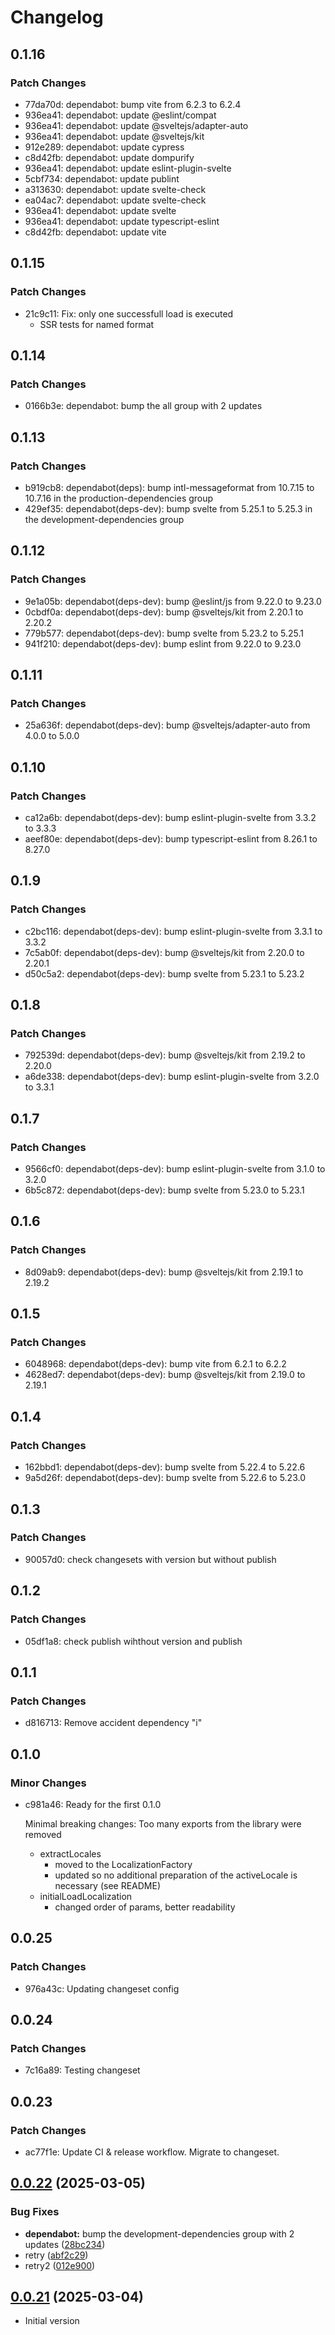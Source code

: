 # Changelog

## 0.1.16

### Patch Changes

- 77da70d: dependabot: bump vite from 6.2.3 to 6.2.4
- 936ea41: dependabot: update @eslint/compat
- 936ea41: dependabot: update @sveltejs/adapter-auto
- 936ea41: dependabot: update @sveltejs/kit
- 912e289: dependabot: update cypress
- c8d42fb: dependabot: update dompurify
- 936ea41: dependabot: update eslint-plugin-svelte
- 5cbf734: dependabot: update publint
- a313630: dependabot: update svelte-check
- ea04ac7: dependabot: update svelte-check
- 936ea41: dependabot: update svelte
- 936ea41: dependabot: update typescript-eslint
- c8d42fb: dependabot: update vite

## 0.1.15

### Patch Changes

- 21c9c11: Fix: only one successfull load is executed
  - SSR tests for named format

## 0.1.14

### Patch Changes

- 0166b3e: dependabot: bump the all group with 2 updates

## 0.1.13

### Patch Changes

- b919cb8: dependabot(deps): bump intl-messageformat from 10.7.15 to 10.7.16 in the production-dependencies group
- 429ef35: dependabot(deps-dev): bump svelte from 5.25.1 to 5.25.3 in the development-dependencies group

## 0.1.12

### Patch Changes

- 9e1a05b: dependabot(deps-dev): bump @eslint/js from 9.22.0 to 9.23.0
- 0cbdf0a: dependabot(deps-dev): bump @sveltejs/kit from 2.20.1 to 2.20.2
- 779b577: dependabot(deps-dev): bump svelte from 5.23.2 to 5.25.1
- 941f210: dependabot(deps-dev): bump eslint from 9.22.0 to 9.23.0

## 0.1.11

### Patch Changes

- 25a636f: dependabot(deps-dev): bump @sveltejs/adapter-auto from 4.0.0 to 5.0.0

## 0.1.10

### Patch Changes

- ca12a6b: dependabot(deps-dev): bump eslint-plugin-svelte from 3.3.2 to 3.3.3
- aeef80e: dependabot(deps-dev): bump typescript-eslint from 8.26.1 to 8.27.0

## 0.1.9

### Patch Changes

- c2bc116: dependabot(deps-dev): bump eslint-plugin-svelte from 3.3.1 to 3.3.2
- 7c5ab0f: dependabot(deps-dev): bump @sveltejs/kit from 2.20.0 to 2.20.1
- d50c5a2: dependabot(deps-dev): bump svelte from 5.23.1 to 5.23.2

## 0.1.8

### Patch Changes

- 792539d: dependabot(deps-dev): bump @sveltejs/kit from 2.19.2 to 2.20.0
- a6de338: dependabot(deps-dev): bump eslint-plugin-svelte from 3.2.0 to 3.3.1

## 0.1.7

### Patch Changes

- 9566cf0: dependabot(deps-dev): bump eslint-plugin-svelte from 3.1.0 to 3.2.0
- 6b5c872: dependabot(deps-dev): bump svelte from 5.23.0 to 5.23.1

## 0.1.6

### Patch Changes

- 8d09ab9: dependabot(deps-dev): bump @sveltejs/kit from 2.19.1 to 2.19.2

## 0.1.5

### Patch Changes

- 6048968: dependabot(deps-dev): bump vite from 6.2.1 to 6.2.2
- 4628ed7: dependabot(deps-dev): bump @sveltejs/kit from 2.19.0 to 2.19.1

## 0.1.4

### Patch Changes

- 162bbd1: dependabot(deps-dev): bump svelte from 5.22.4 to 5.22.6
- 9a5d26f: dependabot(deps-dev): bump svelte from 5.22.6 to 5.23.0

## 0.1.3

### Patch Changes

- 90057d0: check changesets with version but without publish

## 0.1.2

### Patch Changes

- 05df1a8: check publish wihthout version and publish

## 0.1.1

### Patch Changes

- d816713: Remove accident dependency "i"

## 0.1.0

### Minor Changes

- c981a46: Ready for the first 0.1.0

  Minimal breaking changes:
  Too many exports from the library were removed

  - extractLocales
    - moved to the LocalizationFactory
    - updated so no additional preparation of the activeLocale is necessary (see README)
  - initialLoadLocalization
    - changed order of params, better readability

## 0.0.25

### Patch Changes

- 976a43c: Updating changeset config

## 0.0.24

### Patch Changes

- 7c16a89: Testing changeset

## 0.0.23

### Patch Changes

- ac77f1e: Update CI & release workflow. Migrate to changeset.

## [0.0.22](https://github.com/ktarmyshov/svelte5kit-localization/compare/v0.0.21...v0.0.22) (2025-03-05)

### Bug Fixes

- **dependabot:** bump the development-dependencies group with 2 updates ([28bc234](https://github.com/ktarmyshov/svelte5kit-localization/commit/28bc2341d9fa7f05694c606e8d99f676ce3dd3ad))
- retry ([abf2c29](https://github.com/ktarmyshov/svelte5kit-localization/commit/abf2c2900206c3d234714d50e0191bc552cb15e3))
- retry2 ([012e900](https://github.com/ktarmyshov/svelte5kit-localization/commit/012e900180a16bfd16a57ae96114b3d3cf22508d))

## [0.0.21](https://github.com/ktarmyshov/svelte5kit-localization/compare/v0.0.20...v0.0.21) (2025-03-04)

- Initial version
